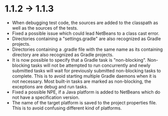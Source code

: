 # 1.1.2 -> 1.1.3

- When debugging test code, the sources are added to the classpath as well as the sources of the tests.
- Fixed a possible issue which could lead NetBeans to a class cast error.
- Directories containing a "settings.gradle" are also recognized as Gradle projects.
- Directories containing a .gradle file with the same name as its containing directory are also recognized as Gradle projects.
- It is now possible to specify that a Gradle task is "non-blocking". Non-blocking tasks will not be attempted to run concurrently and newly submitted tasks will wait for previously submitted non-blocking tasks to complete. This is to avoid starting multiple Gradle daemons when it is not necessary. Most built-in tasks are marked as non-blocking, the exceptions are debug and run tasks.
- Fixed a possible NPE, if a Java platform is added to NetBeans which do not have a specification version.
- The name of the target platform is saved to the project properties file. This is to avoid confusing different kind of platforms.
